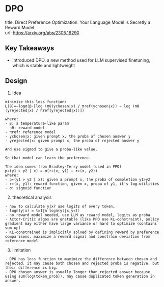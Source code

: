 # DPO
title: Direct Preference Optimization: Your Language Model is Secretly a Reward Model  
url: https://arxiv.org/abs/2305.18290  

## Key Takeaways
- introduced DPO, a new method used for LLM supervised finetuning, which is stable and lightweight

## Design
1. idea
```
minimize this loss function:
L(θ)=−logσ(β⋅[log (πθ​(ychosen​∣x) / πref​(ychosen​∣x)) ​− log (πθ​(yrejected​∣x) / πref​(yrejected​∣x))​])

where:
- β: a temperature-like param
- πθ: reward model
- πref: reference model
- ychosen​∣x: given prompt x, the proba of chosen answer y
- yrejected​∣x: given prompt x, the proba of rejected answer y

And use sigmod to give a proba-like value.

So that model can learn the preference.

The idea comes from Bradley-Terry model (used in PPO)
p∗(y1 ≻ y2 | x) = σ(r∗(x, y1) − r∗(x, y2))
where:
- p∗(y1 ≻ y2 | x): given a prompt x, the proba of completion y1>y2
- r∗(x, y1): reward function, given x, proba of y1, it's log-utilities
- σ: sigmoid function
```

2. theoretical analysis
```
- how to calculate y|x? use logits of every token. 
- logπ(y∣x) = t=1∑n ​logπ(yt​∣x,y<t​)
- no reward model needed, use LLM as reward model, logits as proba
- Actor-Critic algos are unstable (like PPO use KL-constraint), policy gradient may either have large variance or hard to optimize (contains sum up)
- KL-constrained is implicitly solved by defining reward by preference comparisons, maximize a reward signal and constrain deviation from reference model
```

3. limitation
```
- DPO has loss function to maximize the difference between chosen and rejected, it may cause both chosen and rejected proba is negative, but their difference is big.
- DPO chosen answer is usually longer than rejected answer because using sum(log(token_prob)), may cause duplicated token generation in answer.
```
